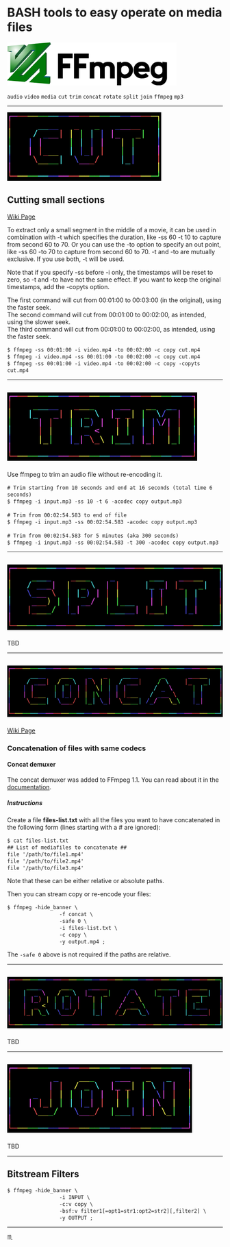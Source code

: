 # **BASH tools** to easy operate on media files #

![FFmpeg Logo Image](assets/img/ffmpeg-logo.png)

`audio` `video` `media` `cut` `trim` `concat` `rotate` `split` `join` `ffmpeg` `mp3`

---

![Cut banner](assets/banner/cut.svg)

## Cutting small sections ##

[Wiki Page]("https://trac.ffmpeg.org/wiki/Seeking#Cuttingsmallsections")

To extract only a small segment in the middle of a movie, it can be used in combination
with -t which specifies the duration, like -ss 60 -t 10 to capture from second 60 to 70. Or you can use the -to option to specify an out point, like -ss 60 -to 70 to capture from second 60 to 70. -t and -to are mutually exclusive. If you use both, -t will be used.

Note that if you specify -ss before -i only, the timestamps will be reset to zero, so -t and -to have not the same effect.
If you want to keep the original timestamps, add the -copyts option.

The first command will cut from 00:01:00 to 00:03:00 (in the original), using the faster seek. <br />
The second command will cut from 00:01:00 to 00:02:00, as intended, using the slower seek. <br />
The third command will cut from 00:01:00 to 00:02:00, as intended, using the faster seek.

```shell
$ ffmpeg -ss 00:01:00 -i video.mp4 -to 00:02:00 -c copy cut.mp4
$ ffmpeg -i video.mp4 -ss 00:01:00 -to 00:02:00 -c copy cut.mp4
$ ffmpeg -ss 00:01:00 -i video.mp4 -to 00:02:00 -c copy -copyts cut.mp4
```

---

## ![Trim banner](assets/banner/trim.svg) ##

Use ffmpeg to trim an audio file without re-encoding it.

```shell
# Trim starting from 10 seconds and end at 16 seconds (total time 6 seconds)
$ ffmpeg -i input.mp3 -ss 10 -t 6 -acodec copy output.mp3

# Trim from 00:02:54.583 to end of file
$ ffmpeg -i input.mp3 -ss 00:02:54.583 -acodec copy output.mp3

# Trim from 00:02:54.583 for 5 minutes (aka 300 seconds)
$ ffmpeg -i input.mp3 -ss 00:02:54.583 -t 300 -acodec copy output.mp3
```

---

## ![Split banner](assets/banner/split.svg) ##

TBD

---

## ![Concatenate banner](assets/banner/concat.svg) ##

[Wiki Page](https://trac.ffmpeg.org/wiki/Concatenate)

### Concatenation of files with same codecs ###

#### Concat demuxer ####
The concat demuxer was added to FFmpeg 1.1. You can read about it in the [documentation](https://ffmpeg.org/ffmpeg-formats.html#concat).

##### Instructions #####
Create a file **files-list.txt** with all the files you want to have concatenated in the following form (lines starting with a # are ignored):

```shell
$ cat files-list.txt
## List of mediafiles to concatenate ##
file '/path/to/file1.mp4'
file '/path/to/file2.mp4'
file '/path/to/file3.mp4'
```
Note that these can be either relative or absolute paths.

Then you can stream copy or re-encode your files:
```shell
$ ffmpeg -hide_banner \
				 -f concat \
				 -safe 0 \
				 -i files-list.txt \
				 -c copy \
				 -y output.mp4 ;
```
The `-safe 0` above is not required if the paths are relative.

---

## ![Rotate banner](assets/banner/rotate.svg) ##

TBD

---

## ![Join banner](assets/banner/join.svg) ##

TBD

---

## Bitstream Filters ##

```shell
$ ffmpeg -hide_banner \
				 -i INPUT \
				 -c:v copy \
				 -bsf:v filter1[=opt1=str1:opt2=str2][,filter2] \
				 -y OUTPUT ;
```

---

:scorpius:
